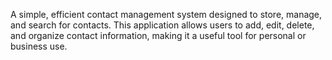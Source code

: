 A simple, efficient contact management system designed to store, manage, and search for contacts. This application allows users to add, edit, delete, and organize contact information, making it a useful tool for personal or business use.

